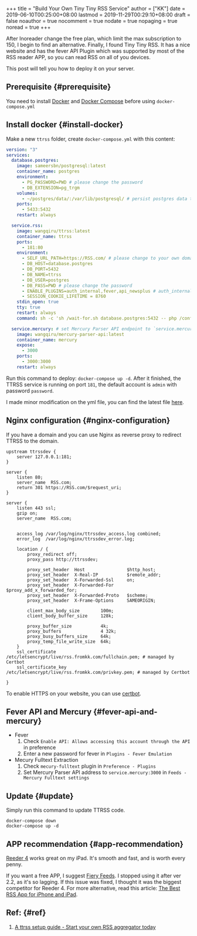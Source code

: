 +++
title = "Build Your Own Tiny Tiny RSS Service"
author = ["KK"]
date = 2019-06-10T00:25:00+08:00
lastmod = 2019-11-29T00:29:10+08:00
draft = false
noauthor = true
nocomment = true
nodate = true
nopaging = true
noread = true
+++

After Inoreader change the free plan, which limit the max subscription to 150, I begin to find an alternative. Finally, I found Tiny Tiny RSS. It has a nice website and has the fever API Plugin which was supported by most of the RSS reader APP, so you can read RSS on all of you devices.

This post will tell you how to deploy it on your server.


## Prerequisite {#prerequisite}

You need to install [Docker](https://docs.docker.com/install/) and [Docker Compose](https://docs.docker.com/compose/install/) before using `docker-compose.yml`


## Install docker {#install-docker}

Make a new `ttrss` folder, create `docker-compose.yml` with this content:

```yaml
version: "3"
services:
  database.postgres:
    image: sameersbn/postgresql:latest
    container_name: postgres
    environment:
      - PG_PASSWORD=PWD # please change the password
      - DB_EXTENSION=pg_trgm
    volumes:
      - ~/postgres/data/:/var/lib/postgresql/ # persist postgres data to ~/postgres/data/ on the host
    ports:
      - 5433:5432
    restart: always

  service.rss:
    image: wangqiru/ttrss:latest
    container_name: ttrss
    ports:
      - 181:80
    environment:
      - SELF_URL_PATH=https://RSS.com/ # please change to your own domain
      - DB_HOST=database.postgres
      - DB_PORT=5432
      - DB_NAME=ttrss
      - DB_USER=postgres
      - DB_PASS=PWD # please change the password
      - ENABLE_PLUGINS=auth_internal,fever,api_newsplus # auth_internal is required. Plugins enabled here will be enabled for all users as system plugins
      - SESSION_COOKIE_LIFETIME = 8760
    stdin_open: true
    tty: true
    restart: always
    command: sh -c 'sh /wait-for.sh database.postgres:5432 -- php /configure-db.php && exec s6-svscan /etc/s6/'

  service.mercury: # set Mercury Parser API endpoint to `service.mercury:3000` on TTRSS plugin setting page
    image: wangqiru/mercury-parser-api:latest
    container_name: mercury
    expose:
      - 3000
    ports:
      - 3000:3000
    restart: always
```

Run this command to deploy: `docker-compose up -d`. After it finished, the TTRSS service is running on port `181`, the default account is `admin` with password `password`.

I made minor modification on the yml file, you can find the latest file [here](https://github.com/HenryQW/Awesome-TTRSS).


## Nginx configuration {#nginx-configuration}

If you have a domain and you can use Nginx as reverse proxy to redirect TTRSS to the domain.

```nil
upstream ttrssdev {
    server 127.0.0.1:181;
}

server {
    listen 80;
    server_name  RSS.com;
    return 301 https://RSS.com/$request_uri;
}

server {
    listen 443 ssl;
    gzip on;
    server_name  RSS.com;


    access_log /var/log/nginx/ttrssdev_access.log combined;
    error_log  /var/log/nginx/ttrssdev_error.log;

    location / {
        proxy_redirect off;
        proxy_pass http://ttrssdev;

        proxy_set_header  Host                $http_host;
        proxy_set_header  X-Real-IP           $remote_addr;
        proxy_set_header  X-Forwarded-Ssl     on;
        proxy_set_header  X-Forwarded-For     $proxy_add_x_forwarded_for;
        proxy_set_header  X-Forwarded-Proto   $scheme;
        proxy_set_header  X-Frame-Options     SAMEORIGIN;

        client_max_body_size        100m;
        client_body_buffer_size     128k;

        proxy_buffer_size           4k;
        proxy_buffers               4 32k;
        proxy_busy_buffers_size     64k;
        proxy_temp_file_write_size  64k;
    }
    ssl_certificate /etc/letsencrypt/live/rss.fromkk.com/fullchain.pem; # managed by Certbot
    ssl_certificate_key /etc/letsencrypt/live/rss.fromkk.com/privkey.pem; # managed by Certbot

}
```

To enable HTTPS on your website, you can use [certbot](https://certbot.eff.org).


## Fever API and Mercury {#fever-api-and-mercury}

-   Fever
    1.  Check `Enable API: Allows accessing this account through the API` in preference
    2.  Enter a new password for fever in `Plugins - Fever Emulation`
-   Mecury Fulltext Extraction
    1.  Check `mecury-fulltext` plugin in `Preference - Plugins`
    2.  Set Mercury Parser API address to `service.mercury:3000` in `Feeds - Mercury Fulltext settings`


## Update {#update}

Simply run this command to update TTRSS code.

```nil
docker-compose down
docker-compose up -d
```


## APP recommendation {#app-recommendation}

[Reeder 4](https://reederapp.com) works great on my iPad. It's smooth and fast, and is worth every penny.

If you want a free APP, I suggest [Fiery Feeds](http://cocoacake.net/apps/fiery/). I stopped using it after ver 2.2, as it's so lagging. If this issue was fixed, I thought it was the biggest competitor for Reeder 4. For more alternative, read this article: [The Best RSS App for iPhone and iPad](https://thesweetsetup.com/apps/best-rss-app-ipad/).


## Ref: {#ref}

1.  [A ttrss setup guide - Start your own RSS aggregator today](https://henry.wang/2018/04/25/ttrss-docker-plugins-guide.html)
